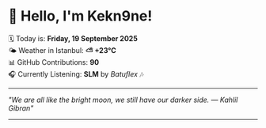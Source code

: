 # 👋 Hello, I'm Kekn9ne!

🗓️ Today is: **Friday, 19 September 2025**  
🌤️ Weather in Istanbul: **⛅️  +23°C**  
📊 GitHub Contributions: **90**  
🎧 Currently Listening: **SLM** by *Batuflex* 🎶

---

_"We are all like the bright moon, we still have our darker side.   — *Kahlil Gibran*"_

---
